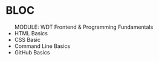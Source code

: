 # BLOC
 <ul>MODULE: WDT Frontend & Programming Fundamentals
  <li>HTML Basics
  <li>CSS Basic
  <li> Command Line Basics
  <li> GitHub Basics
